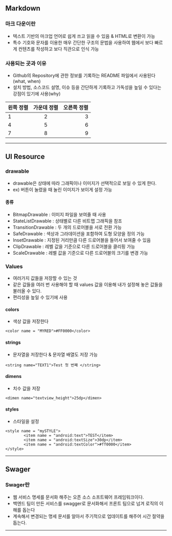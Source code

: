 ## Markdown

### 마크 다운이란
- 텍스트 기반의 마크업 언어로 쉽게 쓰고 읽을 수 있음 & HTML로 변환이 가능
- 특수 기호와 문자를 이용한 매우 간단한 구조의 문법을 사용하여 웹에서 보다 빠르게 컨텐츠를 작성하고 보다 직관으로 인식 가능
### 사용되는 곳과 이유
- Github의 Repository에 관한 정보를 기록하는 README 파일에서 사용된다(what, when)
- 설치 방법, 소스코드 설명, 이슈 등을 간단하게 기록하고 가독성을 높일 수 있다는 강점이 있기에 사용(why)

|왼쪽 정렬|가운데 정렬|오른쪽 정렬|
|:---|:--:|---:|
|1|2|3|
|4|5|6|
|7|8|9|
---
## UI Resource

### drawable
- drawable은 상태에 따라 그래픽이나 이미지가 선택적으로 보일 수 있게 한다.
- ex) 버튼이 눌렸을 때 눌린 이미지가 보이게 설정 가능

#### 종류
- BitmapDrawable : 이미지 파일을 보여줄 때 사용
- StateListDrawable : 상태별로 다른 비트맵 그래픽을 참조
- TransitionDrawable : 두 개의 드로어블을 서로 전환 가능
- SafeDrawable : 색상과 그라데이션을 포함하여 도형 모양을 정의 가능
- InsetDrawable : 지정된 거리만큼 다른 드로어블을 들어서 보여줄 수 있음
- ClipDrawable : 레벨 값을 기준으로 다른 드로어블을 클리핑 가능
- ScaleDrawable : 레벨 값을 기준으로 다른 드로어블의 크기를 변경 가능

 ### Values
- 여러가지 값들을 저장할 수 있는 것
- 같은 값들을 여러 번 사용해야 할 때 values 값을 이용해 내가 설정해 놓은 값들을 불러올 수 있다.
- 편리성을 높일 수 있기에 사용

#### colors
- 색상 값을 저장한다
```
<color name = "MYRED">#FF0000</color>
```

#### strings
- 문자열을 저장한다 & 문자열 배열도 저장 가능
```
<string name="TEXT1">Test 첫 번째 </string>
```

#### dimens
- 치수 값을 저장
```
<dimen name="textview_height">25dp</dimen>
```

#### styles
- 스타일을 설정
```
<style name = "mySTYLE">
        <item name = "android:text">TEST</item>
        <item name = "android:textSize">30dp</item>
        <item name = "android:textColor">#ff0000</item>
</style>
```
---

## Swager

### Swager란
- 웹 서비스 명세를 문서화 해주는 오픈 소스 소프트웨어 프레임워크이다.
- 백엔드 팀이 만든 서비스를 swagger로 문서화해서 프론트 팀으로 넘겨 로직의 이해를 돕는다
- 계속해서 변경되는 명세 문서를 알아서 주기적으로 업데이트를 해주어 시간 절약을 돕는다.

---

